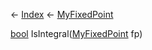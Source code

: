 ← [Index](Api-Index) ← [MyFixedPoint](VRage.MyFixedPoint)

[bool](System.Boolean) IsIntegral([MyFixedPoint](VRage.MyFixedPoint) fp)

